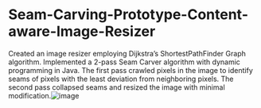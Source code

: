 # Seam-Carving-Prototype-Content-aware-Image-Resizer
Created an image resizer employing Dijkstra’s ShortestPathFinder Graph algorithm. Implemented a 2-pass Seam Carver algorithm with dynamic programming in Java. The first pass crawled pixels in the image to identify seams of pixels with the least deviation from neighboring pixels. The second pass collapsed seams and resized the image with minimal modification.![image](https://user-images.githubusercontent.com/41102741/202303830-e7ac4802-e536-4014-bad2-709a82bdf25e.png)

